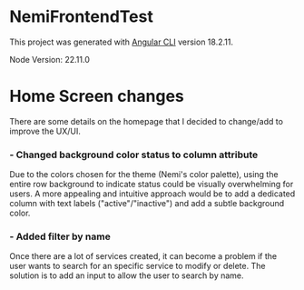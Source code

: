 # NemiFrontendTest

This project was generated with [Angular CLI](https://github.com/angular/angular-cli) version 18.2.11.

Node Version: 22.11.0

# Home Screen changes

There are some details on the homepage that I decided to change/add to improve the UX/UI.

### - Changed background color status to column attribute

Due to the colors chosen for the theme (Nemi's color palette), using the entire row background to indicate status could be visually overwhelming for users. A more appealing and intuitive approach would be to add a dedicated column with text labels ("active"/"inactive") and add a subtle background color.

### - Added filter by name

Once there are a lot of services created, it can become a problem if the user wants to search for an specific service to modify or delete. The solution is to add an input to allow the user to search by name.
